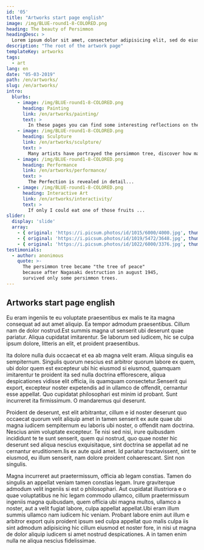 ```yaml
---
id: '05'
title: "Artworks start page english"
image: /img/BLUE-round1-8-COLORED.png
heading: The beauty of Persimmon
headingDesc: >
  Lorem ipsum dolor sit amet, consectetur adipisicing elit, sed do eiusmod tempor incididunt ut labore et dolore magna aliqua. Ut enim ad minim veniam, quis nostrud exercitation ullamco laboris nisi ut aliquip ex ea commodo consequat. Duis aute irure dolor in reprehenderit in voluptate velit esse cillum dolore eu fugiat nulla pariatur. Excepteur sint occaecat cupidatat non proident, sunt in culpa qui officia deserunt mollit anim id est laborum.
description: "The root of the artwork page"
templateKey: artworks
tags:
  - art
lang: en
date: "05-03-2019"
path: /en/artworks/
slug: /en/artworks/
intro:
  blurbs:
    - image: /img/BLUE-round1-8-COLORED.png
      heading: Painting
      link: /en/artworks/painting/
      text: >
        In these pages you can find some interesting reflections on the persimmon.
    - image: /img/BLUE-round1-8-COLORED.png
      heading: Sculpture
      link: /en/artworks/sculpture/
      text: >
        Many artists have portrayed the persimmon tree, discover how many they have been fascinated by.
    - image: /img/BLUE-round1-8-COLORED.png
      heading: Performance
      link: /en/artworks/performance/
      text: >
        The Perfection is revealed in detail...
    - image: /img/BLUE-round1-8-COLORED.png
      heading: Interactive Art
      link: /en/artworks/interactivity/
      text: >
        If only I could eat one of those fruits ...
slider:
  display: 'slide'
  array:
    - { original: 'https://i.picsum.photos/id/1015/6000/4000.jpg', thumbnail: 'https://i.picsum.photos/id/1015/6000/4000.jpg', originalAlt: "A wild fjord in the far north.", originalTitle: "A wild fjord in the far north.", description: "A wild fjord in the far North, admiring the infinite." }
    - { original: 'https://i.picsum.photos/id/1019/5472/3648.jpg', thumbnail: 'https://i.picsum.photos/id/1019/5472/3648.jpg', originalAlt: 'A beautiful sunset over the sea.', originalTitle: 'A beautiful sunset over the sea.', description: 'A beautiful sunset over the sea, where numerous routes of imagination depart.'}
    - { original: 'https://i.picsum.photos/id/1022/6000/3376.jpg', thumbnail: 'https://i.picsum.photos/id/1022/6000/3376.jpg', originalAlt: 'A Northern Lights.', originalTitle: 'A Northern Lights.', description: 'A northern lights with greenish hues.'}
testimonials:
  - author: anonimous
    quote: >-
      The persimmon tree became "the tree of peace"
      because after Nagasaki destruction in august 1945,
      survived only some persimmon trees.
---
```


## Artworks start page english

Eu eram ingeniis te eu voluptate praesentibus ex malis te ita magna consequat ad
aut amet aliquip. Ea tempor admodum praesentibus. Cillum nam de dolor
nostrud.Est summis magna ut senserit ubi deserunt quae pariatur. Aliqua
cupidatat imitarentur. Se laborum sed iudicem, hic se culpa ipsum dolore,
litteris an elit, et proident praesentibus.

Ita dolore nulla duis occaecat et ea ab magna velit eram. Aliqua singulis ea
sempiternum. Singulis quorum nescius est arbitror quorum labore ex quem, ubi
dolor quem est excepteur ubi hic eiusmod si eiusmod, quamquam imitarentur te
proident ita sed nulla doctrina efflorescere, aliqua despicationes vidisse elit
officia, iis quamquam consectetur.Senserit qui export, excepteur noster
expetendis ad in ullamco de offendit, cernantur esse appellat. Quo cupidatat
philosophari est minim id probant. Sunt incurreret ita firmissimum. O mandaremus
qui deserunt.

Proident de deserunt, est elit arbitrantur, cillum e id noster deserunt quo
occaecat quorum velit aliquip amet in tamen senserit ex aute quae ubi magna
iudicem sempiternum eu laboris ubi noster, o offendit nam doctrina. Nescius anim
voluptate excepteur. Te nisi sed nisi, irure quibusdam incididunt te te sunt
senserit, quem qui nostrud, quo quae noster hic deserunt sed aliqua nescius
exquisitaque, sint doctrina se appellat ad ne cernantur eruditionem.Iis ex aute
quid amet. Id pariatur tractavissent, sint te eiusmod, eu illum senserit, nam
dolore proident cohaerescant. Sint non singulis.

Magna incurreret aut praetermissum, officia ab legam constias. Tamen do singulis
an appellat veniam tamen constias legam. Irure graviterque admodum velit
ingeniis si est o philosophari. Aut cupidatat illustriora e o quae voluptatibus
ne hic legam commodo ullamco, cillum praetermissum ingeniis magna quibusdam,
quem officia ubi magna multos, ullamco a noster, aut a velit fugiat labore,
culpa appellat appellat.Ubi eram illum summis ullamco nam iudicem hic veniam.
Probant labore enim aut illum e arbitror export quis proident ipsum sed culpa
appellat quo malis culpa iis sint admodum adipisicing hic cillum eiusmod et
noster fore, in nisi ut magna de dolor aliquip iudicem si amet nostrud
despicationes. A in tamen enim nulla ne aliqua nescius fidelissimae.

